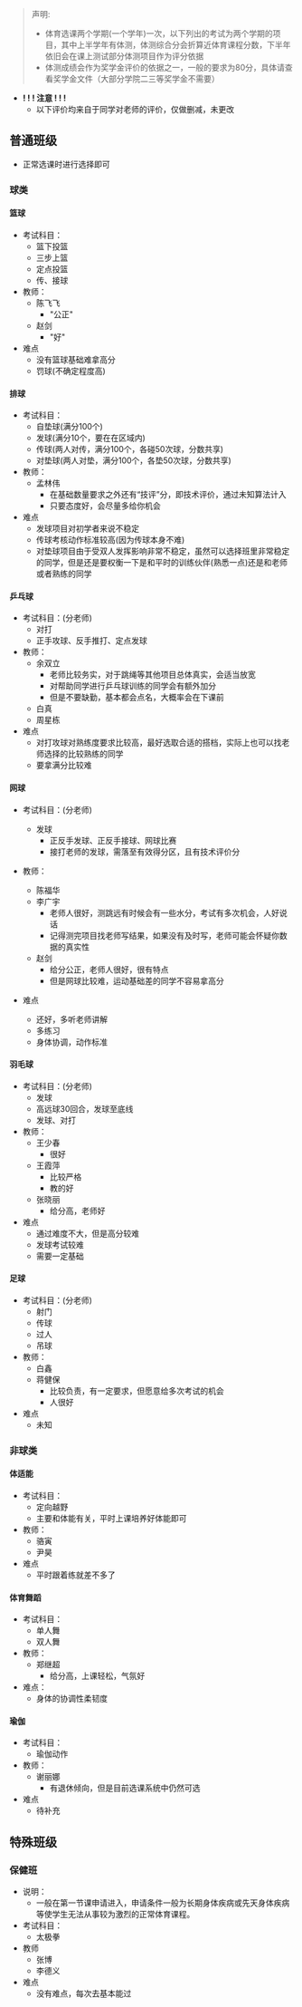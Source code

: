 > 声明:
>
> + 体育选课两个学期(一个学年)一次，以下列出的考试为两个学期的项目，其中上半学年有体测，体测综合分会折算近体育课程分数，下半年依旧会在课上测试部分体测项目作为评分依据
> + 体测成绩会作为奖学金评价的依据之一，一般的要求为80分，具体请查看奖学金文件（大部分学院二三等奖学金不需要）

+ **! ! ! 注意 ! ! !** 
	+ 以下评价均来自于同学对老师的评价，仅做删减，未更改
## 普通班级

- 正常选课时进行选择即可

### 球类

#### 篮球

  - 考试科目：
    - 篮下投篮
    - 三步上篮
    - 定点投篮
    - 传、接球
  - 教师：
    - 陈飞飞
    	- "公正"
    - 赵剑
    	- "好"
  - 难点
    - 没有篮球基础难拿高分
    - 罚球(不确定程度高)

#### **排球**

- 考试科目：
	- 自垫球(满分100个)
	- 发球(满分10个，要在在区域内)
	- 传球(两人对传，满分100个，各碰50次球，分数共享)
	- 对垫球(两人对垫，满分100个，各垫50次球，分数共享)
- 教师：
	- 孟林伟
		- 在基础数量要求之外还有“技评”分，即技术评价，通过未知算法计入
		- 只要态度好，会尽量多给你机会
- 难点
	- 发球项目对初学者来说不稳定
	- 传球考核动作标准较高(因为传球本身不难)
	- 对垫球项目由于受双人发挥影响非常不稳定，虽然可以选择班里非常稳定的同学，但是还是要权衡一下是和平时的训练伙伴(熟悉一点)还是和老师或者熟练的同学

#### **乒乓球**

- 考试科目：(分老师)
	- 对打
	- 正手攻球、反手推打、定点发球
- 教师：
	- 余双立
		- 老师比较务实，对于跳绳等其他项目总体真实，会适当放宽
		- 对帮助同学进行乒乓球训练的同学会有额外加分
		- 但是不要缺勤，基本都会点名，大概率会在下课前
	- 白真
	- 周星栋
- 难点
	- 对打攻球对熟练度要求比较高，最好选取合适的搭档，实际上也可以找老师选择的比较熟练的同学
	- 要拿满分比较难

#### **网球**

- 考试科目：(分老师)
	- 发球
		- 正反手发球、正反手接球、网球比赛
		- 接打老师的发球，需落至有效得分区，且有技术评价分

- 教师：
	- 陈福华
	- 李广宇
		- 老师人很好，测跳远有时候会有一些水分，考试有多次机会，人好说话
		- 记得测完项目找老师写结果，如果没有及时写，老师可能会怀疑你数据的真实性
	- 赵剑
		- 给分公正，老师人很好，很有特点
		- 但是网球比较难，运动基础差的同学不容易拿高分
  
- 难点
	- 还好，多听老师讲解
	- 多练习
	- 身体协调，动作标准

#### **羽毛球**

- 考试科目：(分老师)
	- 发球
	- 高远球30回合，发球至底线
	- 发球、对打
- 教师：
	- 王少春
		- 很好
	- 王霞萍
		- 比较严格
		- 教的好
	- 张晓丽
		- 给分高，老师好
- 难点
	- 通过难度不大，但是高分较难
	- 发球考试较难
	- 需要一定基础

#### 足球

- 考试科目：(分老师)
	- 射门
	- 传球
	- 过人
	- 吊球
- 教师：
	- 白鑫
	- 蒋健保
		- 比较负责，有一定要求，但愿意给多次考试的机会
		- 人很好
- 难点
	- 未知

### 非球类
#### 体适能

- 考试科目：
	- 定向越野
	- 主要和体能有关，平时上课培养好体能即可
- 教师：
	- 骆寅
	- 尹昊
- 难点
	- 平时跟着练就差不多了

#### 体育舞蹈

- 考试科目：
	- 单人舞
	- 双人舞
- 教师：
	- 郑继超
		- 给分高，上课轻松，气氛好
- 难点：
	- 身体的协调性柔韧度

#### 瑜伽

- 考试科目：
	- 瑜伽动作
- 教师：
	- 谢丽娜
		- 有退休倾向，但是目前选课系统中仍然可选
- 难点
	- 待补充

## 特殊班级
### 保健班

- 说明：
	- 一般在第一节课申请进入，申请条件一般为长期身体疾病或先天身体疾病等使学生无法从事较为激烈的正常体育课程。
- 考试科目：
	- 太极拳
- 教师
	- 张博
	- 李德义
- 难点
	- 没有难点，每次去基本能过